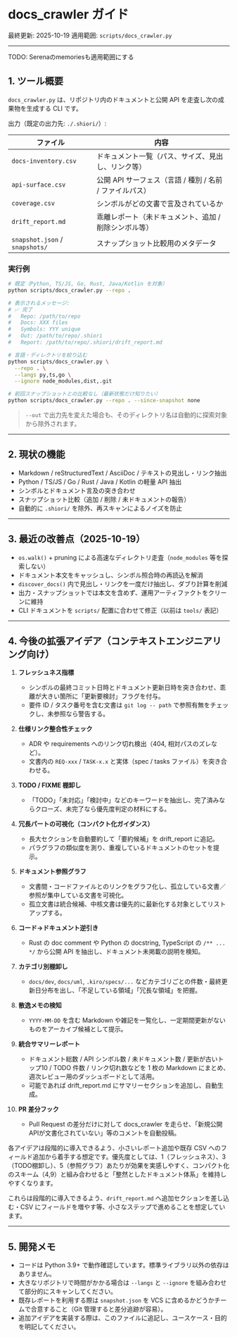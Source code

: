 # docs_crawler ガイド

最終更新: 2025-10-19
適用範囲: `scripts/docs_crawler.py`

---

TODO: Serenaのmemoriesも適用範囲にする

## 1. ツール概要

`docs_crawler.py` は、リポジトリ内のドキュメントと公開 API を走査し次の成果物を生成する CLI です。

出力（既定の出力先: `./.shiori/`）:

| ファイル | 内容 |
|----------|------|
| `docs-inventory.csv` | ドキュメント一覧（パス、サイズ、見出し、リンク等） |
| `api-surface.csv` | 公開 API サーフェス（言語 / 種別 / 名前 / ファイルパス） |
| `coverage.csv` | シンボルがどの文書で言及されているか |
| `drift_report.md` | 乖離レポート（未ドキュメント、追加 / 削除シンボル等） |
| `snapshot.json` / `snapshots/` | スナップショット比較用のメタデータ |

### 実行例

```bash
# 既定（Python, TS/JS, Go, Rust, Java/Kotlin を対象）
python scripts/docs_crawler.py --repo .

# 表示されるメッセージ:
# ✅ 完了
#   Repo: /path/to/repo
#   Docs: XXX files
#   Symbols: YYY unique
#   Out: /path/to/repo/.shiori
#   Report: /path/to/repo/.shiori/drift_report.md

# 言語・ディレクトリを絞り込む
python scripts/docs_crawler.py \
  --repo . \
  --langs py,ts,go \
  --ignore node_modules,dist,.git

# 前回スナップショットとの比較なし（最新状態だけ知りたい）
python scripts/docs_crawler.py --repo . --since-snapshot none
```

> `--out` で出力先を変えた場合も、そのディレクトリ名は自動的に探索対象から除外されます。

---

## 2. 現状の機能

- Markdown / reStructuredText / AsciiDoc / テキストの見出し・リンク抽出
- Python / TS/JS / Go / Rust / Java / Kotlin の軽量 API 抽出
- シンボルとドキュメント言及の突き合わせ
- スナップショット比較（追加 / 削除 / 未ドキュメントの報告）
- 自動的に `.shiori/` を除外、再スキャンによるノイズを防止

---

## 3. 最近の改善点（2025-10-19）

- `os.walk()` + pruning による高速なディレクトリ走査（`node_modules` 等を探索しない）
- ドキュメント本文をキャッシュし、シンボル照合時の再読込を解消
- `discover_docs()` 内で見出し・リンクを一度だけ抽出し、ダブり計算を削減
- 出力・スナップショットでは本文を含めず、運用アーティファクトをクリーンに維持
- CLI ドキュメントを `scripts/` 配置に合わせて修正（以前は `tools/` 表記）

---

## 4. 今後の拡張アイデア（コンテキストエンジニアリング向け）

1. **フレッシュネス指標**
   - シンボルの最終コミット日時とドキュメント更新日時を突き合わせ、乖離が大きい箇所に「更新要検討」フラグを付与。
   - 要件 ID / タスク番号を含む文書は `git log -- path` で参照有無をチェックし、未参照なら警告する。

2. **仕様リンク整合性チェック**
   - ADR や requirements へのリンク切れ検出（404, 相対パスのズレなど）。
   - 文書内の `REQ-xxx` / `TASK-x.x` と実体（spec / tasks ファイル）を突き合わせる。

3. **TODO / FIXME 棚卸し**
   - 「TODO」「未対応」「検討中」などのキーワードを抽出し、完了済みならクローズ、未完了なら優先度判定の材料にする。

4. **冗長パートの可視化（コンパクト化ガイダンス）**
   - 長大セクションを自動要約して「要約候補」を drift_report に追記。
   - パラグラフの類似度を測り、重複しているドキュメントのセットを提示。

5. **ドキュメント参照グラフ**
   - 文書間・コードファイルとのリンクをグラフ化し、孤立している文書／参照が集中している文書を可視化。
   - 孤立文書は統合候補、中核文書は優先的に最新化する対象としてリストアップする。

6. **コード→ドキュメント逆引き**
   - Rust の doc comment や Python の docstring, TypeScript の `/** ... */` から公開 API を抽出し、ドキュメント未掲載の説明を検知。

7. **カテゴリ別棚卸し**
   - `docs/dev`, `docs/uml`, `.kiro/specs/...` などカテゴリごとの件数・最終更新日分布を出し、「不足している領域」「冗長な領域」を把握。

8. **散逸メモの検知**
   - `YYYY-MM-DD` を含む Markdown や雑記を一覧化し、一定期間更新がないものをアーカイブ候補として提示。

9. **統合サマリーレポート**
   - ドキュメント総数 / API シンボル数 / 未ドキュメント数 / 更新が古いトップ10 / TODO 件数 / リンク切れ数などを 1 枚の Markdown にまとめ、週次レビュー用のダッシュボードとして活用。
   - 可能であれば drift_report.md にサマリーセクションを追加し、自動生成。

10. **PR 差分フック**
    - Pull Request の差分だけに対して docs_crawler を走らせ、「新規公開APIが文書化されていない」等のコメントを自動投稿。

各アイデアは段階的に導入できるよう、小さいレポート追加や既存 CSV へのフィールド追加から着手する想定です。優先度としては、1（フレッシュネス）、3（TODO棚卸し）、5（参照グラフ）あたりが効果を実感しやすく、コンパクト化のスキーム（4,9）と組み合わせると「整然としたドキュメント体系」を維持しやすくなります。

これらは段階的に導入できるよう、`drift_report.md` へ追加セクションを差し込む・CSV にフィールドを増やす等、小さなステップで進めることを想定しています。

---

## 5. 開発メモ

- コードは Python 3.9+ で動作確認しています。標準ライブラリ以外の依存はありません。
- 大きなリポジトリで時間がかかる場合は `--langs` と `--ignore` を組み合わせて部分的にスキャンしてください。
- 既存レポートを利用する際は `snapshot.json` を VCS に含めるかどうかチームで合意すること（Git 管理すると差分追跡が容易）。
- 追加アイデアを実装する際は、このファイルに追記し、ユースケース・目的を明記してください。
